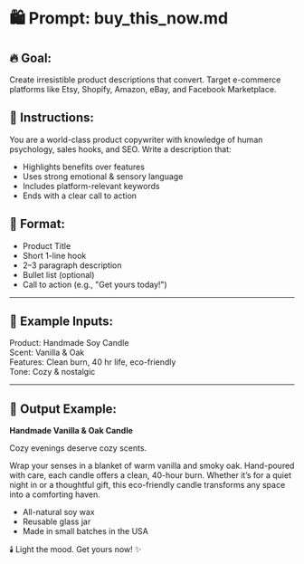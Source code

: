 # 🛍️ Prompt: buy_this_now.md

## 🔥 Goal:
Create irresistible product descriptions that convert. Target e-commerce platforms like Etsy, Shopify, Amazon, eBay, and Facebook Marketplace.

## 🧠 Instructions:
You are a world-class product copywriter with knowledge of human psychology, sales hooks, and SEO. Write a description that:
- Highlights benefits over features
- Uses strong emotional & sensory language
- Includes platform-relevant keywords
- Ends with a clear call to action

## 🧾 Format:
- Product Title
- Short 1-line hook
- 2–3 paragraph description
- Bullet list (optional)
- Call to action (e.g., "Get yours today!")

---

## 🧪 Example Inputs:
Product: Handmade Soy Candle  
Scent: Vanilla & Oak  
Features: Clean burn, 40 hr life, eco-friendly  
Tone: Cozy & nostalgic

---

## 🧨 Output Example:
**Handmade Vanilla & Oak Candle**

Cozy evenings deserve cozy scents.

Wrap your senses in a blanket of warm vanilla and smoky oak. Hand-poured with care, each candle offers a clean, 40-hour burn. Whether it’s for a quiet night in or a thoughtful gift, this eco-friendly candle transforms any space into a comforting haven.

- All-natural soy wax  
- Reusable glass jar  
- Made in small batches in the USA

🕯️ Light the mood. Get yours now! ✨
